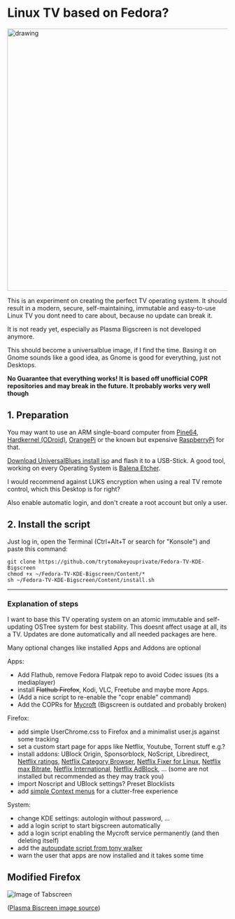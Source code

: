 # Linux TV based on Fedora?

<img src="https://github.com/trytomakeyouprivate/Fedora-TV-KDE-Bigscreen/blob/main/Content/PlasmaBigScreen.png" alt="drawing" width="600"/>

This is an experiment on creating the perfect TV operating system. It should result in a modern, secure, self-maintaining, immutable and easy-to-use Linux TV you dont need to care about, because no update can break it.

It is not ready yet, especially as Plasma Bigscreen is not developed anymore.

This should become a universalblue image, if I find the time. Basing it on Gnome sounds like a good idea, as Gnome is good for everything, just not Desktops.

**No Guarantee that everything works! It is based off unofficial COPR repositories and may break in the future. It probably works very well though**

## 1. Preparation
You may want to use an ARM single-board computer from [Pine64](https://pine64.com/), [Hardkernel (ODroid)](https://www.hardkernel.com/), [OrangePi](https://orangepi.com/) or the known but expensive [RaspberryPi](https://www.raspberrypi.com/) for that.

[Download UniversalBlues install iso](https://github.com/ublue-os/main/releases) and flash it to a USB-Stick. A good tool, working on every Operating System is [Balena Etcher](https://github.com/balena-io/etcher/releases/latest).

I would recommend against LUKS encryption when using a real TV remote control, which this Desktop is for right?

Also enable automatic login, and don't create a root account but only a user.

## 2. Install the script

Just log in, open the Terminal (Ctrl+Alt+T or search for "Konsole") and paste this command:

```
git clone https://github.com/trytomakeyouprivate/Fedora-TV-KDE-Bigscreen
chmod +x ~/Fedora-TV-KDE-Bigscreen/Content/*
sh ~/Fedora-TV-KDE-Bigscreen/Content/install.sh
```

---

### Explanation of steps
I want to base this TV operating system on an atomic immutable and self-updating OSTree system for best stability. This doesnt affect usage at all, its a TV. Updates are done automatically and all needed packages are here.

Many optional changes like installed Apps and Addons are optional

Apps:
- Add Flathub, remove Fedora Flatpak repo to avoid Codec issues (its a mediaplayer)
- install ~~Flathub Firefox~~, Kodi, VLC, Freetube and maybe more Apps.
- (Add a nice script to re-enable the "copr enable" command)
- Add the COPRs for [Mycroft](https://copr.fedorainfracloud.org/coprs/lyessaadi/mycroft/) (Bigscreen is outdated and probably broken)

Firefox:
- add simple UserChrome.css to Firefox and a minimalist user.js against some tracking
- set a custom start page for apps like Netflix, Youtube, Torrent stuff e.g.?
- install addons: UBlock Origin, Sponsorblock, NoScript, Libredirect, [Netflix ratings](https://addons.mozilla.org/de/firefox/addon/film-scores-for-netflix), [Netflix Category Browser](https://addons.mozilla.org/de/firefox/addon/netflix-category-browser), [Netflix Fixer for Linux](https://addons.mozilla.org/de/firefox/addon/netflix-fixer-for-linux), [Netflix max Bitrate](https://addons.mozilla.org/de/firefox/addon/netflix-max-bitrate), [Netflix International](https://addons.mozilla.org/de/firefox/addon/netflix-international), [Netflix AdBlock](https://addons.mozilla.org/de/firefox/addon/netflix-adblock), ... (some are not installed but recommended as they may track you)
- import Noscript and UBlock settings? Preset Blocklists
- add [simple Context menus](https://github.com/trytomakeyouprivate/Simple-Firefox-Menus) for a clutter-free experience

System:
- change KDE settings: autologin without password, ...
- add a login script to start bigscreen automatically
- add a login script enabling the Mycroft service permanently (and then deleting itself)
- add the [autoupdate script from tony walker](https://github.com/tonywalker1/silverblue-update)
- warn the user that apps are now installed and it takes some time

## Modified Firefox
![Image of Tabscreen](https://github.com/trytomakeyouprivate/Fedora-TV-KDE-Bigscreen/blob/main/Content/TV-Firefox.png)


([Plasma Biscreen image source](https://www.muylinux.com/wp-content/uploads/2020/03/PlasmaBigScreen.jpg))
